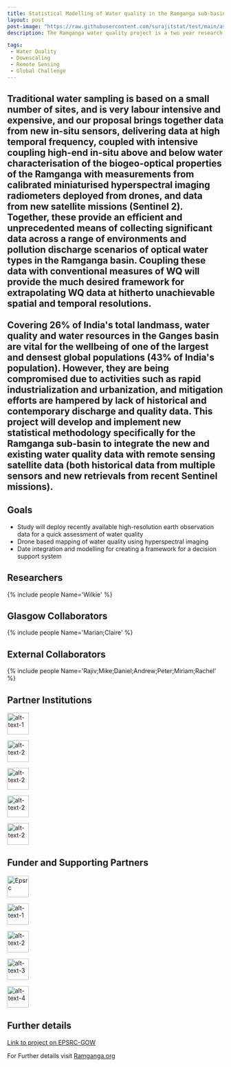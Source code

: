 ```yaml
---
title: Statistical Modelling of Water quality in the Ramganga sub-basin
layout: post
post-image: "https://raw.githubusercontent.com/surajitstat/test/main/assets/images/satellite.jpg"
description: The Ramganga water quality project is a two year research collaboration between statisticians, modellers, earth and water scientists funded by the GCRF-EPSRC under UKRI. It includes academics from three universities, environmental agencies, research institutes and international partners.

tags:
 - Water Quality
 - Downscaling
 - Remote Sensing
 - Global Challenge
---
```



Traditional water sampling is based on a small number of sites, and is very labour intensive and expensive, and our proposal brings together data from new in-situ sensors, delivering data at high temporal frequency, coupled with intensive coupling high-end in-situ above and below water characterisation of the biogeo-optical properties of the Ramganga with measurements from calibrated miniaturised hyperspectral imaging radiometers deployed from drones, and data from new satellite missions (Sentinel 2). Together, these provide an efficient and unprecedented means of collecting significant data across a range of environments and pollution discharge scenarios of optical water types in the Ramganga basin. Coupling these data with conventional measures of WQ will provide the much desired framework for extrapolating WQ data at hitherto unachievable spatial and temporal resolutions.<br><br>
Covering 26% of India's total landmass, water quality and water resources in the Ganges basin are vital for the wellbeing of one of the largest and densest global populations (43% of India's population). However, they are being compromised due to activities such as rapid industrialization and urbanization, and mitigation efforts are hampered by lack of historical and contemporary discharge and quality data. This project will develop and implement new statistical methodology specifically for the Ramganga sub-basin to integrate the new and existing water quality data with remote sensing satellite data (both historical data from multiple sensors and new retrievals from recent Sentinel missions).
---

## Goals


- Study will deploy recently available high-resolution earth observation data for a quick assessment of water quality
- Drone based mapping of water quality using hyperspectral imaging
- Date integration and modelling for creating a framework for a decision support system
 

## Researchers
{% include people Name='Wilkie' %}

## Glasgow Collaborators

{% include people Name='Marian;Claire' %}

## External Collaborators
 
 {% include people Name='Rajiv;Mike;Daniel;Andrew;Peter;Miriam;Rachel' %}

 
## Partner Institutions


<div class="card-footer mb-4 border-0" >

<p class="card-footer-item">

<a href="https://www.gla.ac.uk/"><img src="../assets/images/uog.png" alt="alt-text-1" height="50px"></a>  
</p>

<p class="card-footer-item">
<a href="https://www.stir.ac.uk/"><img src="../assets/images/uos.png" alt="alt-text-2" height="50px"></a>  
</p>

<p class="card-footer-item">
<a href="https://www.ceh.ac.uk/"><img src="/assets/images/ceh.png" alt="alt-text-2" height="50px"></a> 
</p>

<p class="card-footer-item">
<a href="https://www.hutton.ac.uk/"><img src="../assets/images/jhi.png" alt="alt-text-2" height="50px"></a> 
</p>

<p class="card-footer-item">
<a href="https://www.iitk.ac.in/"><img src="../assets/images/iitk.png" alt="alt-text-2" height="50px"></a>
</p>

</div>
 
 
## Funder and Supporting Partners

<div class="card-footer mb-4 border-0" >

<p class="card-footer-item">
<a href="https://www.ukri.org/councils/epsrc/">
<img src="../assets/images/epsrc.png" alt="Epsrc" height="50px">
</a>
</p>



<p class="card-footer-item">
<a href="https://ramganga.org/assets/images/iukwc.png">
<img src="../assets/images/iukwc.png" alt="alt-text-1" height="50px">
</a>
</p>

<p class="card-footer-item">
<a href="https://nmcg.nic.in/NamamiGanga.aspx"><img src="../assets/images/nmcge.jpg" alt="alt-text-2" height="50px"></a>   
</p>

<p class="card-footer-item">
<a href="https://www.geoaquawatch.org/"><img src="../assets/images/aqua-watch-logo_2.png" alt="alt-text-3" height="50px"></a>  
</p>

<p class="card-footer-item">
<a href="https://www.mahseertrust.org/">
<img src="../assets/images/mahseer.png" alt="alt-text-4" height="50px">
</a>
</p>

</div>






## Further details 
 [Link to project on EPSRC-GOW](https://gow.epsrc.ukri.org/NGBOViewGrant.aspx?GrantRef=EP/T003669/1)  

For Further details visit [Ramganga.org](https://ramganga.org)

